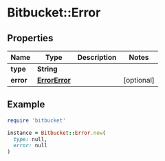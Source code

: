 # Bitbucket::Error

## Properties

| Name | Type | Description | Notes |
| ---- | ---- | ----------- | ----- |
| **type** | **String** |  |  |
| **error** | [**ErrorError**](ErrorError.md) |  | [optional] |

## Example

```ruby
require 'bitbucket'

instance = Bitbucket::Error.new(
  type: null,
  error: null
)
```

